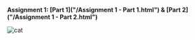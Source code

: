 **Assignment 1: [Part 1]("/Assignment 1 - Part 1.html") & [Part 2]("/Assignment 1 - Part 2.html")**

![cat](https://steamuserimages-a.akamaihd.net/ugc/2057625097153828690/1EC78387C5BA364727A0B4700D7F5DA7750F99E6/?imw=512&&ima=fit&impolicy=Letterbox&imcolor=%23000000&letterbox=false)